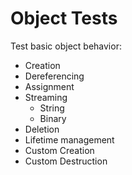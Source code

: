 # Object Tests

Test basic object behavior:

* Creation
* Dereferencing
* Assignment
* Streaming
	* String
	* Binary
* Deletion
* Lifetime management
* Custom Creation
* Custom Destruction
